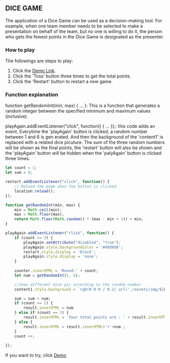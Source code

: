 ## DICE GAME

The application of a Dice Game can be used as a decision-making tool. For example, 
when one team member needs to be selected to make a presentation on behalf of the team, 
but no one is willing to do it, the person who gets the fewest points in the Dice Game 
is designated as the presenter.

### How to play

The followings are steps to play:

1. Click the [Demo Link](https://williamzhangty.github.io/dice-game/).
2. Click the 'Toss' button three times to get the total points.
3. Click the 'Restart' button to restart a new game.

### Function explanation

function getRandomInt(min, max) { ... }: This is a function that generates a random integer between the specified minimum and maximum values (inclusive).

playAgain.addEventListener("click", function() { ... });: this code adds an event. Everytime the 'playAgain' button is clicked, a random number between 1 and 6 is gen
erated. And then the background of the 'content1' is replaced with a related dice picuture. The sum of the three random numbers will be shown as the final points, the 'restart' button will also be shown and the 'playAgain' button will be hidden when the 'palyAgain' button is clicked three times.

```javascript
let count = 1;
let sum = 0;

restart.addEventListener("click", function() {
    // Reload the page when the button is clicked
    location.reload();
});

function getRandomInt(min, max) {
    min = Math.ceil(min);
    max = Math.floor(max);
    return Math.floor(Math.random() * (max - min + 1)) + min;
}

playAgain.addEventListener("click", function() {
    if (count >= 3) {
        playAgain.setAttribute("disabled", "true");
        playAgain.style.backgroundColor = '#d8d8d8';
        restart.style.display = 'block';
        playAgain.style.display = 'none';
    }
   
    counter.innerHTML = 'Round:' + count;
    let num = getRandomInt(1, 6);

    //show different dice pic according to the random number
    content1.style.background = `rgb(0 0 0 / 0.1) url('./assets/img/${num}.png') no-repeat center`;

    sum = sum + num;
    if (count == 1) {
        result.innerHTML = num
    } else if (count == 3) {
        result.innerHTML = 'Your total points are : ' + result.innerHTML+'+'+num + '=' + sum;
    } else {
        result.innerHTML = result.innerHTML+'+'+num ;
    }
    count ++;
    
});
```

If you want to try, click [Demo](https://williamzhangty.github.io/dice-game/)


